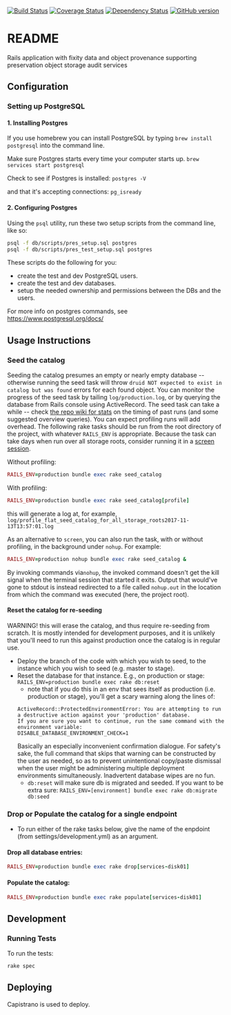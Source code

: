 [![Build Status](https://travis-ci.org/sul-dlss/preservation_catalog.svg?branch=master)](https://travis-ci.org/sul-dlss/preservation_catalog)
[![Coverage Status](https://coveralls.io/repos/github/sul-dlss/preservation_catalog/badge.svg?branch=master)](https://coveralls.io/github/sul-dlss/preservation_catalog?branch=master)
[![Dependency Status](https://gemnasium.com/badges/github.com/sul-dlss/preservation_catalog.svg)](https://gemnasium.com/github.com/sul-dlss/preservation_catalog)
[![GitHub version](https://badge.fury.io/gh/sul-dlss%2Fpreservation_catalog.svg)](https://badge.fury.io/gh/sul-dlss%2Fpreservation_catalog)


# README


Rails application with fixity data and object provenance supporting preservation object storage audit services


## Configuration

### Setting up PostgreSQL

#### 1. Installing Postgres

If you use homebrew you can install PostgreSQL by typing  `brew install postgresql` into the command line.

Make sure Postgres starts every time your computer starts up.
`brew services start postgresql`

Check to see if Postgres is installed:
`postgres -V`

and that it's accepting connections:
`pg_isready`

#### 2. Configuring Postgres

Using the `psql` utility, run these two setup scripts from the command line, like so:
```sh
psql -f db/scripts/pres_setup.sql postgres
psql -f db/scripts/pres_test_setup.sql postgres
```

These scripts do the following for you:
* create the test and dev PostgreSQL users.
* create the test and dev databases.
* setup the needed ownership and permissions between the DBs and the users.

For more info on postgres commands, see https://www.postgresql.org/docs/


## Usage Instructions

### Seed the catalog

Seeding the catalog presumes an empty or nearly empty database -- otherwise running the seed task will throw `druid NOT expected to exist in catalog but was found` errors for each found object. You can monitor the progress of the seed task by tailing `log/production.log`, or by querying the database from Rails console using ActiveRecord. The seed task can take a while -- check [the repo wiki for stats](https://github.com/sul-dlss/preservation_catalog/wiki/Stats) on the timing of past runs (and some suggested overview queries). You can expect profiling runs will add overhead. The following rake tasks should be run from the root directory of the project, with whatever `RAILS_ENV` is appropriate. Because the task can take days when run over all storage roots, consider running it in a [screen session](http://thingsilearned.com/2009/05/26/gnu-screen-super-basic-tutorial/).

Without profiling:
```ruby
RAILS_ENV=production bundle exec rake seed_catalog
```

With profiling:
```ruby
RAILS_ENV=production bundle exec rake seed_catalog[profile]
```
this will generate a log at, for example, `log/profile_flat_seed_catalog_for_all_storage_roots2017-11-13T13:57:01.log`

As an alternative to `screen`, you can also run the task, with or without profiling, in the background under `nohup`. For example:

```ruby
RAILS_ENV=production nohup bundle exec rake seed_catalog &
```
By invoking commands via`nohup`, the invoked command doesn't get the kill signal when the terminal session that started it exits.  Output that would've gone to stdout is instead redirected to a file called `nohup.out` in the location from which the command was executed (here, the project root).

#### Reset the catalog for re-seeding

WARNING! this will erase the catalog, and thus require re-seeding from scratch.  It is mostly intended for development purposes, and it is unlikely that you'll need to run this against production once the catalog is in regular use.

* Deploy the branch of the code with which you wish to seed, to the instance which you wish to seed (e.g. master to stage).
* Reset the database for that instance.  E.g., on production or stage:  `RAILS_ENV=production bundle exec rake db:reset`
  * note that if you do this in an env that sees itself as production (i.e. production or stage), you'll get a scary warning along the lines of:
  ```
  ActiveRecord::ProtectedEnvironmentError: You are attempting to run a destructive action against your 'production' database.
  If you are sure you want to continue, run the same command with the environment variable:
  DISABLE_DATABASE_ENVIRONMENT_CHECK=1
  ```
  Basically an especially inconvenient confirmation dialogue.  For safety's sake, the full command that skips that warning can be constructed by the user as needed, so as to prevent unintentional copy/paste dismissal when the user might be administering multiple deployment environments simultaneously.  Inadvertent database wipes are no fun.
  * `db:reset` will make sure db is migrated and seeded.  If you want to be extra sure: `RAILS_ENV=[environment] bundle exec rake db:migrate db:seed`

### Drop or Populate the catalog for a single endpoint

- To run either of the rake tasks below, give the name of the enpdoint (from settings/development.yml) as an argument.

#### Drop all database entries:

```ruby
RAILS_ENV=production bundle exec rake drop[services-disk01]
```

#### Populate the catalog:

```ruby
RAILS_ENV=production bundle exec rake populate[services-disk01]
```


## Development

### Running Tests

To run the tests:

```sh
rake spec
```

## Deploying

Capistrano is used to deploy.
